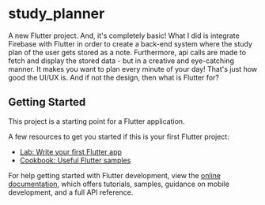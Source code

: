# study_planner

A new Flutter project. And, it's completely basic! What I did is integrate Firebase with Flutter in order to create a back-end system where the study plan of the user gets stored as a note. Furthermore, api calls are made to fetch and display the stored data - but in a creative and eye-catching manner. It makes you want to plan every minute of your day! That's just how good the UI/UX is. And if not the design, then what is Flutter for?

## Getting Started

This project is a starting point for a Flutter application.

A few resources to get you started if this is your first Flutter project:

- [Lab: Write your first Flutter app](https://docs.flutter.dev/get-started/codelab)
- [Cookbook: Useful Flutter samples](https://docs.flutter.dev/cookbook)

For help getting started with Flutter development, view the
[online documentation](https://docs.flutter.dev/), which offers tutorials,
samples, guidance on mobile development, and a full API reference.
